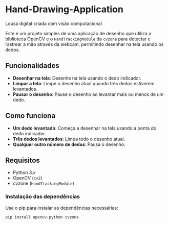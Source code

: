 # Hand-Drawing-Application
Lousa digital criada com visão computacional

Este é um projeto simples de uma aplicação de desenho que utiliza a biblioteca OpenCV e o `HandTrackingModule` da `cvzone` para detectar e rastrear a mão através da webcam, permitindo desenhar na tela usando os dedos.

## Funcionalidades

- **Desenhar na tela**: Desenhe na tela usando o dedo indicador.
- **Limpar a tela**: Limpe o desenho atual quando três dedos estiverem levantados.
- **Pausar o desenho**: Pause o desenho ao levantar mais ou menos de um dedo.

## Como funciona

- **Um dedo levantado**: Começa a desenhar na tela usando a ponta do dedo indicador.
- **Três dedos levantados**: Limpa todo o desenho atual.
- **Qualquer outro número de dedos**: Pausa o desenho.

## Requisitos

- Python 3.x
- OpenCV (`cv2`)
- cvzone (`HandTrackingModule`)

### Instalação das dependências

Use o pip para instalar as dependências necessárias:

```bash
pip install opencv-python cvzone
